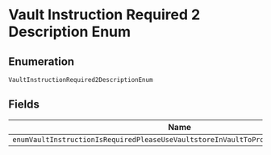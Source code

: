 
# Vault Instruction Required 2 Description Enum

## Enumeration

`VaultInstructionRequired2DescriptionEnum`

## Fields

| Name |
|  --- |
| `enumVaultInstructionIsRequiredPleaseUseVaultstoreInVaultToProvideVaultInstruction` |

